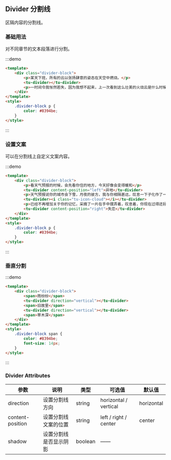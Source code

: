 ## Divider 分割线

区隔内容的分割线。

### 基础用法

对不同章节的文本段落进行分割。

:::demo

```html
<template>
	<div class="divider-block">
		<p>某天下班，所有的云以张扬肆意的姿态在天空中燃烧。</p>
		<tu-divider></tu-divider>
		<p>一时间令我怅然若失，因为我想不起来，上一次看到这么壮美的火烧云是什么时候。</p>
	</div>
</template>
<style>
	.divider-block p {
		color: #8394be;
	}
</style>
```

:::

### 设置文案

可以在分割线上自定义文案内容。

:::demo

```html
<template>
	<div class="divider-block">
		<p>看天气预报的时候，会先看你住的地方，今天好像会变得暖和</p>
		<tu-divider content-position="left">异地</tu-divider>
		<p>天气预报说你的城市会下雪，月夜的彼方，我与你相隔甚远，叹息一下子化作了一片小小的云</p>
		<tu-divider><i class="tu-icon-cloud"></i></tu-divider>
		<p>已经不再增加关于你的记忆，采摘了一片在手中摆弄着，叹息着，你现在过得还好吗</p>
		<tu-divider content-position="right">失恋</tu-divider>
	</div>
</template>
<style>
	.divider-block p {
		color: #8394be;
	}
</style>
```

:::

### 垂直分割

:::demo

```html
<template>
	<div class="divider-block">
		<span>雨纷纷</span>
		<tu-divider direction="vertical"></tu-divider>
		<span>旧故里</span>
		<tu-divider direction="vertical"></tu-divider>
		<span>草木深</span>
	</div>
</template>
<style>
	.divider-block span {
		color: #8394be;
		font-size: 14px;
	}
</style>
```

:::

### Divider Attributes

| 参数             | 说明                   | 类型    | 可选值                | 默认值     |
| ---------------- | ---------------------- | ------- | --------------------- | ---------- |
| direction        | 设置分割线方向         | string  | horizontal / vertical | horizontal |
| content-position | 设置分割线文案的位置   | string  | left / right / center | center     |
| shadow           | 设置分割线是否显示阴影 | boolean | ——                    |
